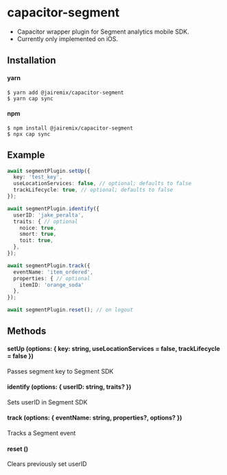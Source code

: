 # capacitor-segment
- Capacitor wrapper plugin for Segment analytics mobile SDK.
- Currently only implemented on iOS.

## Installation

#### yarn
```
$ yarn add @jairemix/capacitor-segment
$ yarn cap sync
```

#### npm
```
$ npm install @jairemix/capacitor-segment
$ npx cap sync
```

## Example
```ts
await segmentPlugin.setUp({
  key: 'test_key',
  useLocationServices: false, // optional; defaults to false
  trackLifecycle: true, // optional; defaults to false
});

await segmentPlugin.identify({
  userID: 'jake_peralta',
  traits: { // optional
    noice: true,
    smort: true,
    toit: true,
  },
});

await segmentPlugin.track({
  eventName: 'item_ordered',
  properties: { // optional
    itemID: 'orange_soda'
  },
});

await segmentPlugin.reset(); // on logout
```

## Methods

#### setUp (options: { key: string, useLocationServices = false, trackLifecycle = false })
Passes segment key to Segment SDK

#### identify (options: { userID: string, traits? })
Sets userID in Segment SDK

#### track (options: { eventName: string, properties?, options? })
Tracks a Segment event

#### reset ()
Clears previously set userID
